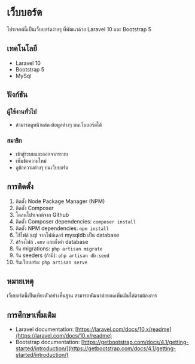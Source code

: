 # เว็บบอร์ด

โปรเจกต์นี้เป็นเว็บบอร์ดง่ายๆ ที่พัฒนาด้วย Laravel 10 และ Bootstrap 5

## เทคโนโลยี

- Laravel 10
- Bootstrap 5
- MySql

## ฟังก์ชัน

### ผู้ใช้งานทั่วไป
- สามารถดูหน้าแสดงข้อมูลต่างๆ บนเว็บบอร์ดได้

### สมาชิก
- เข้าสู่ระบบและออกจากระบบ
- เพิ่มข้อความใหม่
- ดูข้อความต่างๆ บนเว็บบอร์ด

## การติดตั้ง

1. ติดตั้ง Node Package Manager (NPM)
2. ติดตั้ง Composer
3. โคลนโปรเจกต์จาก Github
4. ติดตั้ง Composer dependencies: `composer install`
5. ติดตั้ง NPM dependencies: `npm install`
6. ใช้ไฟล์ sql จากโฟล์เดอร์ mysqldb เป็น database
7. สร้างไฟล์ `.env` และตั้งค่า database
8. รัน migrations: `php artisan migrate`
9. รัน seeders (ถ้ามี): `php artisan db:seed`
10. รันเว็บบอร์ด: `php artisan serve`

## หมายเหตุ

เว็บบอร์ดนี้เป็นเพียงตัวอย่างพื้นฐาน สามารถพัฒนาต่อยอดเพิ่มเติมได้ตามต้องการ

## การศึกษาเพิ่มเติม

- Laravel documentation: [https://laravel.com/docs/10.x/readme](https://laravel.com/docs/10.x/readme)
- Bootstrap documentation: [https://getbootstrap.com/docs/4.1/getting-started/introduction/](https://getbootstrap.com/docs/4.1/getting-started/introduction/)
